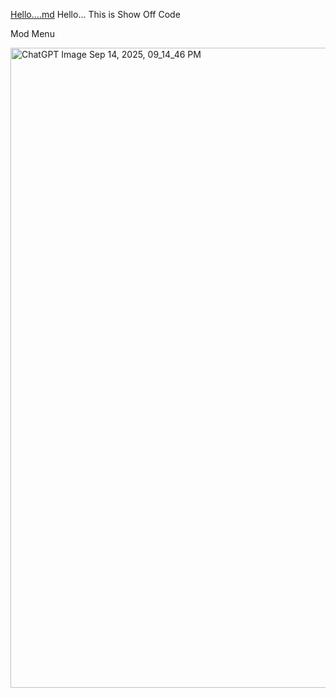 [Hello....md](https://github.com/user-attachments/files/22325870/Hello.md)
Hello...
This is Show Off Code

Mod Menu

<img width="1024" height="1024" alt="ChatGPT Image Sep 14, 2025, 09_14_46 PM" src="https://github.com/user-attachments/assets/187f40f4-a397-4559-8cce-c6b7c6772ae8" />
